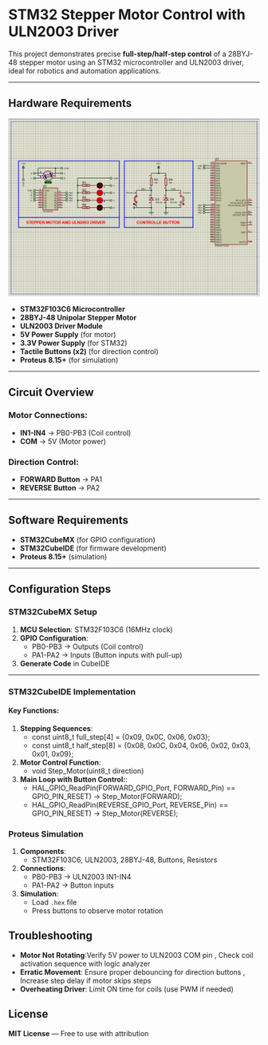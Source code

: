 # STM32 Stepper Motor Control with ULN2003 Driver  

This project demonstrates precise **full-step/half-step control** of a 28BYJ-48 stepper motor using an STM32 microcontroller and ULN2003 driver, ideal for robotics and automation applications.  

---

## Hardware Requirements  
![Stepper Motor Circuit](circuit.png)  
- **STM32F103C6 Microcontroller**  
- **28BYJ-48 Unipolar Stepper Motor**  
- **ULN2003 Driver Module**  
- **5V Power Supply** (for motor)  
- **3.3V Power Supply** (for STM32)  
- **Tactile Buttons (x2)** (for direction control)  
- **Proteus 8.15+** (for simulation)  

---

## Circuit Overview  
### Motor Connections:  
- **IN1-IN4** → PB0-PB3 (Coil control)  
- **COM** → 5V (Motor power)  
### Direction Control:  
- **FORWARD Button** → PA1  
- **REVERSE Button** → PA2  

---

## Software Requirements  
- **STM32CubeMX** (for GPIO configuration)  
- **STM32CubeIDE** (for firmware development)  
- **Proteus 8.15+** (simulation)  

---

## Configuration Steps  

### STM32CubeMX Setup  
1. **MCU Selection**: STM32F103C6 (16MHz clock)  
2. **GPIO Configuration**:  
   - PB0-PB3 → Outputs (Coil control)  
   - PA1-PA2 → Inputs (Button inputs with pull-up)  
3. **Generate Code** in CubeIDE  

---

### STM32CubeIDE Implementation  
#### Key Functions:  
1. **Stepping Sequences**:  
    - const uint8_t full_step[4] = {0x09, 0x0C, 0x06, 0x03}; 
    - const uint8_t half_step[8] = {0x08, 0x0C, 0x04, 0x06, 0x02, 0x03, 0x01, 0x09};
2. **Motor Control Function**:
    - void Step_Motor(uint8_t direction)
3. **Main Loop with Button Control:**:
    - HAL_GPIO_ReadPin(FORWARD_GPIO_Port, FORWARD_Pin) == GPIO_PIN_RESET) -> Step_Motor(FORWARD);
    - HAL_GPIO_ReadPin(REVERSE_GPIO_Port, REVERSE_Pin) == GPIO_PIN_RESET) -> Step_Motor(REVERSE);

### Proteus Simulation  
1. **Components**:  
    - STM32F103C6, ULN2003, 28BYJ-48, Buttons, Resistors
2. **Connections**:  
    - PB0-PB3 → ULN2003 IN1-IN4
    - PA1-PA2 → Button inputs
3. **Simulation**:  
   - Load `.hex` file  
   - Press buttons to observe motor rotation

## Troubleshooting  
- **Motor Not Rotating**:Verify 5V power to ULN2003 COM pin , Check coil activation sequence with logic analyzer
- **Erratic Movement**: Ensure proper debouncing for direction buttons , Increase step delay if motor skips steps
- **Overheating Driver**: Limit ON time for coils (use PWM if needed)

## License  
**MIT License** — Free to use with attribution  